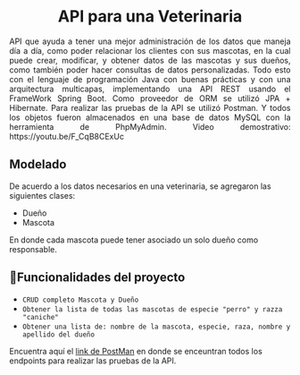 <h1 align="center"> API para una Veterinaria </h1>
<div align="justify">
API que ayuda a tener una mejor administración de los datos que maneja día a día, como poder relacionar los clientes con sus mascotas, en la cual puede crear, modificar, y obtener datos de las mascotas y sus dueños, como también poder hacer consultas de datos personalizadas. 
Todo esto con el lenguaje de programación Java con buenas prácticas y con una arquitectura multicapas, implementando una API REST usando el FrameWork Spring Boot. Como proveedor de ORM se utilizó JPA + Hibernate. Para realizar las pruebas de la API se utilizó Postman. Y todos los objetos fueron almacenados en una base de datos MySQL con la herramienta de PhpMyAdmin. Video demostrativo: https://youtu.be/F_CqB8CExUc
</div>


## Modelado
De acuerdo a los datos necesarios en una veterinaria, se agregaron las siguientes clases:
- Dueño
- Mascota


En donde cada mascota puede tener asociado un solo dueño como responsable.

## :hammer:Funcionalidades del proyecto

- `CRUD completo Mascota y Dueño`
-  `Obtener la lista de todas las mascotas de especie "perro" y razza "caniche"`
-  `Obtener una lista de: nombre de la mascota, especie, raza, nombre y apellido del dueño`

Encuentra aquí el [link de PostMan](https://www.postman.com/jairoixis/workspace/portafolio/collection/36228688-7239b36e-ae51-4c02-ad97-39505ab32219?action=share&creator=36228688) en donde se enceuntran todos los endpoints para realizar las pruebas de la API.
